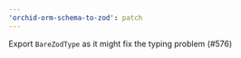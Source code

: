 ```yaml
---
'orchid-orm-schema-to-zod': patch
---
```


Export `BareZodType` as it might fix the typing problem (#576)
